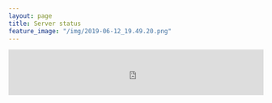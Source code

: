 ```yaml
---
layout: page
title: Server status
feature_image: "/img/2019-06-12_19.49.20.png"
---
```


<iframe style="width:728px;height:90px;max-width:100%;border:none;display:block;margin:auto" src="https://namemc.com/server/survival.nc99.co/embed" width="728" height="90"></iframe>
